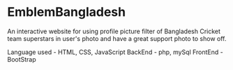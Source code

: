 # EmblemBangladesh
An interactive website for using profile picture filter of Bangladesh Cricket team superstars in user's photo and have a great support photo to show off.

Language used - HTML, CSS, JavaScript
BackEnd - php, mySql
FrontEnd - BootStrap
